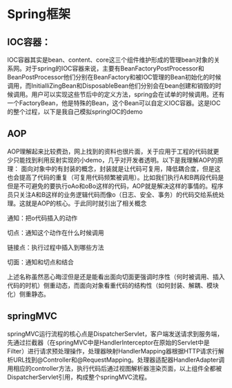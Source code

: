 # Spring框架
## IOC容器：

IOC容器其实是bean、content、core这三个组件维护形成的管理bean对象的关系网。对于spring的IOC容器来说，主要有BeanFactoryPostProcessor和BeanPostProcessor他们分别在BeanFactory和被IOC管理的Bean初始化的时候调用，而InitialliZingBean和DisposableBean他们分别会在bean创建和销毁的时候调用。用户可以实现这些节后中的定义方法，spring会在试单的时候调用。还有一个FactoryBean，他是特殊的Bean，这个Bean可以自定义IOC容器。这是IOC的整个过程，以下是我自己模拟springIOC的demo

## AOP

AOP理解起来比较费劲，网上找到的资料也很片面，关于应用于工程的代码就更少只能找到利用反射实现的小demo，几乎对开发者透明。以下是我理解AOP的原理：
	面向对象中的有封装的概念，封装就是让代码可复用，降低耦合度，但是这也会提高了代码的重复（可复用代码频繁被调用）。比如我们执行A和B两段代码是但是不可避免的要执行oAo和oBo这样的代码，AOP就是解决这样的事情的。程序员只关注A和B这样的业务逻辑代码而像o（日志、安全、事务）的代码交给系统处理。这就是AOP的核心。于此同时就引出了相关概念

通知：把o代码插入的动作

切点：通知这个动作在什么时候调用

链接点：执行过程中插入到哪些方法

切面：通知和切点和结合

上述名称虽然恶心晦涩但是还是能看出面向切面更强调时序性（何时被调用、插入代码的时机）侧重动态，而面向对象看重代码的结构性（如何封装、解耦、模块化）侧重静态。

## springMVC

springMVC运行流程的核心点是DispatcherServlet，客户端发送请求到服务端，先通过拦截器（在springMVC中是HandlerInterceptor在原始的Servlet中是Filter）进行请求预处理操作，处理器映射HandlerMapping器根据HTTP请求行解析URL找到@Controller和@RequestMapping。处理器适配器HandlerAdapter调用相应的controller方法，执行代码后通过视图解析器渲染页面，以上组件全都被DispatcherServlet引用，构成整个springMVC流程。